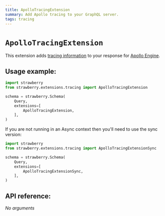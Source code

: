 ```yaml
---
title: ApolloTracingExtension
summary: Add Apollo tracing to your GraphQL server.
tags: tracing
---
```


# `ApolloTracingExtension`

This extension adds [tracing information](https://github.com/apollographql/apollo-tracing) to your response for [Apollo Engine](https://www.apollographql.com/platform/).

## Usage example:

```python
import strawberry
from strawberry.extensions.tracing import ApolloTracingExtension

schema = strawberry.Schema(
    Query,
    extensions=[
        ApolloTracingExtension,
    ],
)
```

<Note>

If you are not running in an Async context then you'll need to use the sync version:

```python
import strawberry
from strawberry.extensions.tracing import ApolloTracingExtensionSync

schema = strawberry.Schema(
    Query,
    extensions=[
        ApolloTracingExtensionSync,
    ],
)
```

</Note>

## API reference:

_No arguments_
